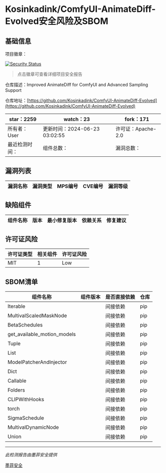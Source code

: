 # Kosinkadink/ComfyUI-AnimateDiff-Evolved安全风险及SBOM

## 基础信息

项目徽章：

[![Security Status](https://www.murphysec.com/platform3/v31/badge/1804948543927316480.svg)](https://www.murphysec.com/console/report/1804948542627082240/1804948543927316480)

> 点击徽章可查看详细项目安全报告

仓库描述：Improved AnimateDiff for ComfyUI and Advanced Sampling Support

仓库地址：[https://github.com/Kosinkadink/ComfyUI-AnimateDiff-Evolved](https://github.com/Kosinkadink/ComfyUI-AnimateDiff-Evolved)

| star：2259 | watch：23 | fork：171 |
| ----------- | -------------- | ------------ |
| 所有者：User | 更新时间：2024-06-23 03:02:55 | 许可证：Apache-2.0 |
| 最近检测时间： | 组件总数： | 漏洞总数： |




## 漏洞列表

| 漏洞名称 | 漏洞类型 | MPS编号 | CVE编号 | 漏洞等级 |
| ------- | ------ | ------- | ------ | ----- |





## 缺陷组件

| 组件名称 | 版本 | 最小修复版本 | 依赖关系 | 修复建议 |
| -------- | ---- | ------------ | -------- | -------- |





## 许可证风险

| 许可证类型 | 相关组件 | 许可证风险 |
| ---------- | -------- | ---------- |
|MIT|1|Low|




## SBOM清单

| 组件名称 | 组件版本 | 是否直接依赖 | 仓库 |
| -------- | -------- | ------------ | ---- |
|Iterable||间接依赖|pip|
|MultivalScaledMaskNode||间接依赖|pip|
|BetaSchedules||间接依赖|pip|
|get_available_motion_models||间接依赖|pip|
|Tuple||间接依赖|pip|
|List||间接依赖|pip|
|ModelPatcherAndInjector||间接依赖|pip|
|Dict||间接依赖|pip|
|Callable||间接依赖|pip|
|Folders||间接依赖|pip|
|CLIPWithHooks||间接依赖|pip|
|torch||间接依赖|pip|
|SigmaSchedule||间接依赖|pip|
|MultivalDynamicNode||间接依赖|pip|
|Union||间接依赖|pip|


------

*此检测报告由墨菲安全提供*

[墨菲安全](www.murphysec.com)